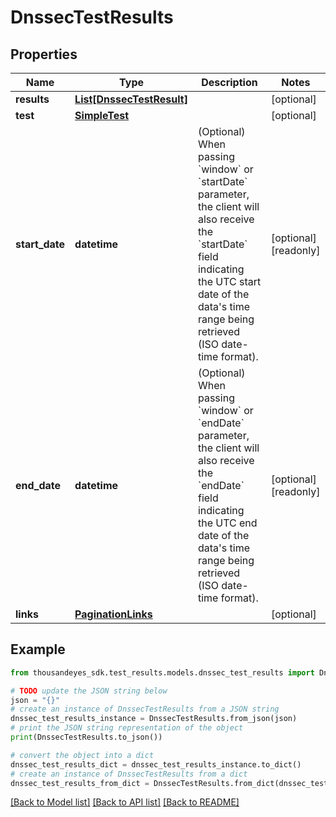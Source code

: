 # DnssecTestResults


## Properties

Name | Type | Description | Notes
------------ | ------------- | ------------- | -------------
**results** | [**List[DnssecTestResult]**](DnssecTestResult.md) |  | [optional] 
**test** | [**SimpleTest**](SimpleTest.md) |  | [optional] 
**start_date** | **datetime** | (Optional) When passing &#x60;window&#x60; or &#x60;startDate&#x60; parameter,  the client will also receive the &#x60;startDate&#x60; field indicating the UTC start date of the data&#39;s time range being retrieved  (ISO date-time format). | [optional] [readonly] 
**end_date** | **datetime** | (Optional) When passing &#x60;window&#x60; or &#x60;endDate&#x60; parameter,  the client will also receive the &#x60;endDate&#x60; field indicating the UTC end date of the data&#39;s time range being retrieved  (ISO date-time format). | [optional] [readonly] 
**links** | [**PaginationLinks**](PaginationLinks.md) |  | [optional] 

## Example

```python
from thousandeyes_sdk.test_results.models.dnssec_test_results import DnssecTestResults

# TODO update the JSON string below
json = "{}"
# create an instance of DnssecTestResults from a JSON string
dnssec_test_results_instance = DnssecTestResults.from_json(json)
# print the JSON string representation of the object
print(DnssecTestResults.to_json())

# convert the object into a dict
dnssec_test_results_dict = dnssec_test_results_instance.to_dict()
# create an instance of DnssecTestResults from a dict
dnssec_test_results_from_dict = DnssecTestResults.from_dict(dnssec_test_results_dict)
```
[[Back to Model list]](../README.md#documentation-for-models) [[Back to API list]](../README.md#documentation-for-api-endpoints) [[Back to README]](../README.md)


